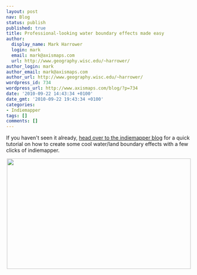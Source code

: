 ```yaml
---
layout: post
nav: Blog
status: publish
published: true
title: Professional-looking water boundary effects made easy
author:
  display_name: Mark Harrower
  login: mark
  email: mark@axismaps.com
  url: http://www.geography.wisc.edu/~harrower/
author_login: mark
author_email: mark@axismaps.com
author_url: http://www.geography.wisc.edu/~harrower/
wordpress_id: 734
wordpress_url: http://www.axismaps.com/blog/?p=734
date: '2010-09-22 14:43:34 +0100'
date_gmt: '2010-09-22 19:43:34 +0100'
categories:
- Indiemapper
tags: []
comments: []
---
```

<p>If you haven't seen it already, <a href="http://indiemapper.com/blog/2010/09/professional-looking-water-boundary-effects-made-easy/" target="_blank">head over to the indiemapper blog</a> for a quick tutorial on how to create some cool water/land boundary effects with a few clicks of indiemapper.</p>
<p style="text-align: center;"><a href="http://indiemapper.com/blog/2010/09/professional-looking-water-boundary-effects-made-easy/" target="_blank"><img class="aligncenter size-full wp-image-735" src="{{ site.baseurl }}/media/posts/2010/09/teaser_watereffects.jpg" alt="" width="500" height="300" /></a></p>

